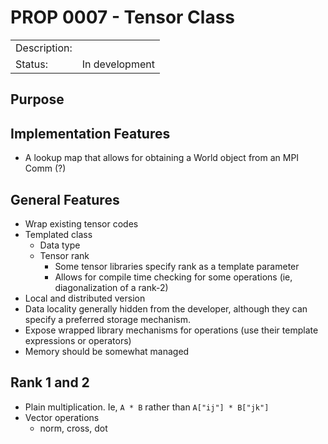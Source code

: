 # PROP 0007 - Tensor Class

|                |                                           |
|:---------------|:------------------------------------------|
| Description:   |                                           |
| Status:        | In development                            |


## Purpose

## Implementation Features
 * A lookup map that allows for obtaining a World object from an MPI Comm (?)

## General Features
 * Wrap existing tensor codes
 * Templated class
   * Data type
   * Tensor rank
     * Some tensor libraries specify rank as a template parameter
     * Allows for compile time checking for some operations (ie, diagonalization of a rank-2)
 * Local and distributed version
 * Data locality generally hidden from the developer, although they can specify
   a preferred storage mechanism.
 * Expose wrapped library mechanisms for operations (use their template expressions or operators)
 * Memory should be somewhat managed


## Rank 1 and 2
 * Plain multiplication. Ie, `A * B` rather than `A["ij"] * B["jk"]`
 * Vector operations
   * norm, cross, dot
